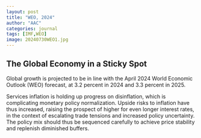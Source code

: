 ```yaml
---
layout: post
title: "WEO, 2024"
author: "AAC"
categories: journal
tags: [IMF,WEO]
image: 20240730WEO1.jpg
---
```


## The Global Economy in a Sticky Spot

Global growth is projected to be in line with the April 2024 World Economic Outlook (WEO) forecast, at 3.2 percent in 2024 and 3.3 percent in 2025.

Services inflation is holding up progress on disinflation, which is complicating monetary policy normalization. Upside risks to inflation have thus increased, raising the prospect of higher for even longer interest rates, in the context of escalating trade tensions and increased policy uncertainty. The policy mix should thus be sequenced carefully to achieve price stability and replenish diminished buffers.
